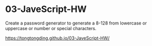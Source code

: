 # 03-JaveScript-HW

Create a password generator to generate a 8-128 from lowercase or uppercase or number or special characters. 

https://tongtongding.github.io/03-JaveScript-HW/
